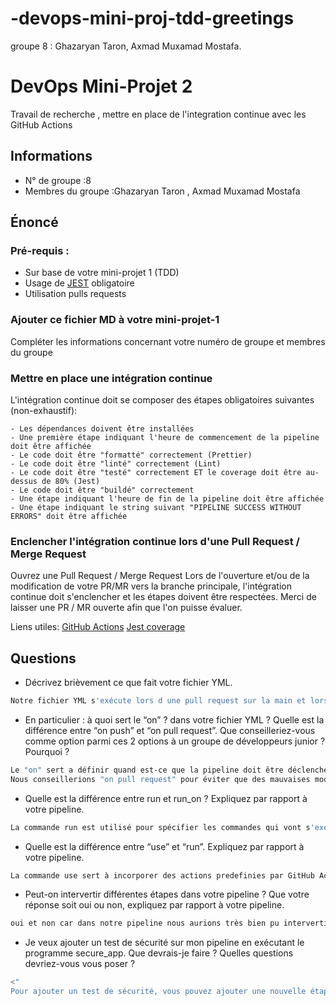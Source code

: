 # -devops-mini-proj-tdd-greetings

groupe 8 : Ghazaryan Taron, Axmad Muxamad Mostafa.

# DevOps Mini-Projet 2

Travail de recherche , mettre en place de l'integration continue avec les GitHub Actions

## Informations

-   N° de groupe :8
-   Membres du groupe :Ghazaryan Taron , Axmad Muxamad Mostafa

## Énoncé

### Pré-requis :

-   Sur base de votre mini-projet 1 (TDD)
-   Usage de [JEST](https://jestjs.io/docs/getting-started) obligatoire
-   Utilisation pulls requests

### Ajouter ce fichier MD à votre mini-projet-1

Compléter les informations concernant votre numéro de groupe et membres du groupe

### Mettre en place une intégration continue

L'intégration continue doit se composer des étapes obligatoires suivantes (non-exhaustif):

    - Les dépendances doivent être installées
    - Une première étape indiquant l'heure de commencement de la pipeline doit être affichée
    - Le code doit être "formatté" correctement (Prettier)
    - Le code doit être "linté" correctement (Lint)
    - Le code doit être "testé" correctement ET le coverage doit être au-dessus de 80% (Jest)
    - Le code doit être "buildé" correctement
    - Une étape indiquant l'heure de fin de la pipeline doit être affichée
    - Une étape indiquant le string suivant "PIPELINE SUCCESS WITHOUT ERRORS" doit être affichée

### Enclencher l'intégration continue lors d'une Pull Request / Merge Request

Ouvrez une Pull Request / Merge Request
Lors de l'ouverture et/ou de la modification de votre PR/MR vers la branche principale, l'intégration continue doit s'enclencher et les étapes doivent être respectées.
Merci de laisser une PR / MR ouverte afin que l'on puisse évaluer.

Liens utiles:
[GitHub Actions](https://docs.github.com/fr/actions)
[Jest coverage](https://www.valentinog.com/blog/jest-coverage/)

## Questions

-   Décrivez brièvement ce que fait votre fichier YML.

```bash
Notre fichier YML s'exécute lors d une pull request sur la main et lors d'un push sur les autres branche. Il met d'abord en place Node.js ensuite il affiche l'heure de l'exécution du fichier dans la pipeline , il installe les dépendences, il configure Eslint et Prettier pour notre projet, il test notre projet et affiche le coverage, il build le projet et finalement affiche l'heure de fin de pipeline et un petit message.
```

-   En particulier : à quoi sert le “on” ? dans votre fichier YML ? Quelle est la différence entre “on push” et “on pull request”. Que conseilleriez-vous comme option parmi ces 2 options à un groupe de développeurs junior ? Pourquoi ?

```bash
Le "on" sert a définir quand est-ce que la pipeline doit être déclenchée et alors on a les options : "on push" et "on pull request".
Nous conseillerions "on pull request" pour éviter que des mauvaises modifications arrivent sur la branche principale et cela permettrait aussi de faire check les mofications par les personnes plus expérimentées plus facilement.
```

-   Quelle est la différence entre run et run_on ? Expliquez par rapport à votre pipeline.

```bash
La commande run est utilisé pour spécifier les commandes qui vont s'executer lors d'une étape tandis que la commande run on est utilisé pour specifier les evenements qui vont executer le flux de travail.
```

-   Quelle est la différence entre “use” et “run”. Expliquez par rapport à votre pipeline.

```bash
La commande use sert à incorporer des actions predefinies par GitHub Actions dans notre pipeline tandis le run sert à executer des commandes durant des etapes qui sont beaucoup plus specifiques à notre workflow (exemple : l'installation des dépendances) 
```

-   Peut-on intervertir différentes étapes dans votre pipeline ? Que votre réponse soit oui ou non, expliquez par rapport à votre pipeline.

```bash
oui et non car dans notre pipeline nous aurions très bien pu intervertir certaines étapes comme la configuration du prettier et du linter mais nous serions obligés de commencer dans tout les cas par l'installation des dépendances car les étapes ultérieur en dependent 
```

-   Je veux ajouter un test de sécurité sur mon pipeline en exécutant le programme secure_app. Que devrais-je faire ? Quelles questions devriez-vous vous poser ?

```bash
<"
Pour ajouter un test de sécurité, vous pouvez ajouter une nouvelle étape après celles existant déjà dans la pipeline avec la commande run afin que celle-ci s'exécute. Il faudra juste faire attention à installer les dépendences dont le programme à besoin.
```
